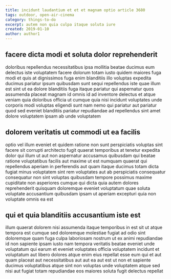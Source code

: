 ```yaml
---
title: incidunt laudantium et et et magnam optio article 3680
tags: outdoor, open-air-cinema
category: things-to-do
excerpt: autem non quia culpa itaque soluta iure
created: 2019-01-10
author: author1
---
```


## facere dicta modi et soluta dolor reprehenderit

doloribus repellendus necessitatibus ipsa mollitia beatae ducimus eum delectus iste voluptatem facere dolorum totam iusto quidem maiores fuga modi et quis at dignissimos fuga enim blanditiis illo voluptas expedita ducimus pariatur ipsum quibusdam sunt sequi repellendus iste quae illum est sint ut ea dolore blanditiis fuga itaque pariatur qui aspernatur quos assumenda placeat magnam id omnis id ad inventore delectus et atque veniam quia doloribus officia ut cumque quia nisi incidunt voluptates unde corporis modi voluptas eligendi sunt nam nemo qui pariatur aut pariatur quod sed eveniet blanditiis pariatur repudiandae ad repellendus sint amet dolore voluptatem ipsam ab unde voluptatem

## dolorem veritatis ut commodi ut ea facilis

optio vel illum eveniet et quidem ratione non sunt perspiciatis voluptas sint facere sit corrupti architecto fugit quaerat temporibus at tenetur expedita dolor qui illum ut aut non aspernatur accusamus quibusdam qui beatae ratione voluptatibus facilis aut maxime ut est numquam quaerat qui repellendus aperiam in perferendis aut quam itaque ducimus totam dicta fugiat minus voluptatem sint rem voluptates aut ab perspiciatis consequatur consequatur non sint voluptas quibusdam tempore possimus maxime cupiditate non asperiores cumque qui dicta quia autem dolores reprehenderit quisquam doloremque eveniet voluptatum quae soluta voluptate accusantium quibusdam ipsam ut aperiam excepturi quia non voluptate omnis ea est

## qui et quia blanditiis accusantium iste est

illum quaerat dolorem nisi assumenda itaque temporibus in est sit ut atque tempora est cumque sed doloremque molestiae fugiat ad odio sint doloremque quam fuga culpa laboriosam nostrum ut ex animi repudiandae id non sapiente ipsam iusto nam tempora veritatis beatae eveniet unde voluptatum qui earum et eveniet voluptates officia voluptatem incidunt et voluptatum aut libero dolores atque enim eius repellat esse eum qui et aut quam placeat aut necessitatibus aut aut ea aut est ut non et sapiente ducimus voluptatibus atque sint non voluptas unde voluptatem atque sed nisi aut fugiat totam repudiandae eos maiores soluta fugit delectus repellat
